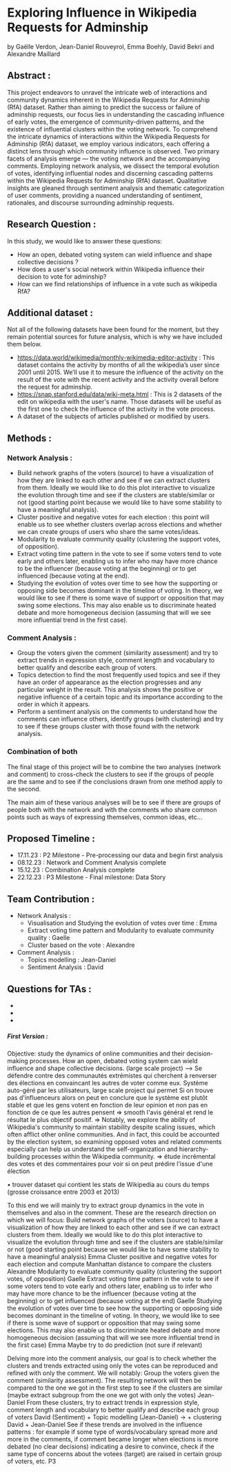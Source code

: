 # Exploring Influence in Wikipedia Requests for Adminship
by Gaëlle Verdon, Jean-Daniel Rouveyrol, Emma Boehly, David Bekri and Alexandre Maillard

## Abstract : 
This project endeavors to unravel the intricate web of interactions and community dynamics inherent in the Wikipedia Requests for Adminship (RfA) dataset. Rather than aiming to predict the success or failure of adminship requests, our focus lies in understanding the cascading influence of early votes, the emergence of community-driven patterns, and the existence of influential clusters within the voting network.
To comprehend the intricate dynamics of interactions within the Wikipedia Requests for Adminship (RfA) dataset, we employ various indicators, each offering a distinct lens through which community influence is observed. Two primary facets of analysis emerge — the voting network and the accompanying comments.
Employing network analysis, we dissect the temporal evolution of votes, identifying influential nodes and discerning cascading patterns within the Wikipedia Requests for Adminship (RfA) dataset.
Qualitative insights are gleaned through sentiment analysis and thematic categorization of user comments, providing a nuanced understanding of sentiment, rationales, and discourse surrounding adminship requests.


## Research Question :
In this study, we would like to answer these questions:
- How an open, debated voting system can wield influence and shape collective decisions ? 
- How does a user's social network within Wikipedia influence their decision to vote for adminship?
- How can we find relationships of influence in a vote such as wikipedia RfA?

## Additional dataset :
Not all of the following datasets have been found for the moment, but they remain potential sources for future analysis, which is why we have included them below. 
- https://data.world/wikimedia/monthly-wikimedia-editor-activity : This dataset contains the activity by months of all the wikipedia’s user since 2001 until 2015. We’ll use it to mesure the influence of the activity on the result of the vote with the recent activity and the activity overall before the request for adminship.
- https://snap.stanford.edu/data/wiki-meta.html : This is 2 datasets of the edit on wikipedia with the user's name. Those datasets will be useful as the first one to check the influence of the activity in the vote process. 
- A dataset of the subjects of articles published or modified by users.

## Methods : 
### Network Analysis : 
- Build network graphs of the voters (source) to have a visualization of how they are linked to each other and see if we can extract clusters from them. Ideally we would like to do this plot interactive to visualize the evolution through time and see if the clusters are stable/similar or not (good starting point because we would like to have some stability to have a meaningful analysis).
- Cluster positive and negative votes for each election : this point will enable us to see whether clusters overlap across elections and whether we can create groups of users who share the same votes/ideas.
- Modularity to evaluate community quality (clustering the support votes, of opposition).
- Extract voting time pattern in the vote to see if some voters tend to vote early and others later, enabling us to infer who may have more chance to be the influencer (because voting at the beginning) or to get influenced (because voting at the end).
- Studying the evolution of votes over time to see how the supporting or opposing side becomes dominant in the timeline of voting. In theory, we would like to see if there is some wave of support or opposition that may swing some elections. This may also enable us to discriminate heated debate and more homogeneous decision (assuming that will we see more influential trend in the first case).
  
### Comment Analysis :
- Group the voters given the comment (similarity assessment) and try to extract trends in expression style, comment length and vocabulary to better qualify and describe each group of voters.
- Topics detection to find the most frequently used topics and see if they have an order of appearance as the election progresses and any particular weight in the result. This analysis shows the positive or negative influence of a certain topic and its importance according to the order in which it appears. 
- Perform a sentiment analysis on the comments to understand how the comments can influence others, identify groups (with clustering) and try to see if these groups cluster with those found with the network analysis. 

### Combination of both
The final stage of this project will be to combine the two analyses (network and comment) to cross-check the clusters to see if the groups of people are the same and to see if the conclusions drawn from one method apply to the second. 

The main aim of these various analyses will be to see if there are groups of people both with the network and with the comments who share common points such as ways of expressing themselves, common ideas, etc...


## Proposed Timeline :
- 17.11.23 : P2 Milestone - Pre-processing our data and begin first analysis
- 08.12.23 : Network and Comment Analysis complete
- 15.12.23 : Combination Analysis complete
- 22.12.23 : P3 Milestone - Final milestone: Data Story
## Team Contribution : 
- Network Analysis :
  - Visualisation and Studying the evolution of votes over time : Emma
  - Extract voting time pattern and Modularity to evaluate community quality : Gaelle
  - Cluster based on the vote : Alexandre
- Comment Analysis :
  - Topics modelling : Jean-Daniel
  - Sentiment Analysis : David

## Questions for TAs :
-
-
-








##### First Version : 
Objective: study the dynamics of online communities and their decision-making processes. How an open, debated voting system can wield influence and shape collective decisions. (large scale project)
--> Se défendre contre des communautés extrémistes qui cherchent à renverser des élections en convaincant les autres de voter comme eux. Système auto-géré par les utilisateurs, large scale project qui permet 
Si on trouve pas d'influenceurs alors on peut en conclure que le système est plutôt stable et que les gens votent en fonction de leur opinion et non pas en fonction de ce que les autres pensent => smooth l'avis général et rend le résultat le plus objectif positif. => Notably, we explore the ability of Wikipedia's community to maintain stability despite scaling issues, which often afflict other online communities. And in fact, this could be accounted by the election system, so examining opposed votes and related comments especially can help us understand the self-organization and hierarchy-building processes within the Wikipedia community.
=> étude incrémental des votes et des commentaires pour voir si on peut prédire l'issue d'une élection

• trouver dataset qui contient les stats de Wikipedia au cours du temps (grosse croissance entre 2003 et 2013)

To this end we will mainly try to extract group dynamics in the vote in themselves and also in the comment. These are the research direction on which we will focus:
Build network graphs of the voters (source) to have a visualization of how they are linked to each other and see if we can extract clusters from them. Ideally we would like to do this plot interactive to visualize the evolution through time and see if the clusters are stable/similar or not (good starting point because we would like to have some stability to have a meaningful analysis) Emma
Cluster positive and negative votes for each election and compute Manhattan distance to compare the clusters Alexandre
Modularity to evaluate community quality (clustering the support votes, of opposition) Gaelle
Extract voting time pattern in the vote to see if some voters tend to vote early and others later, enabling us to infer who may have more chance to be the influencer (because voting at the beginning) or to get influenced (because voting at the end) Gaelle 
Studying the evolution of votes over time to see how the supporting or opposing side becomes dominant in the timeline of voting. In theory, we would like to see if there is some wave of support or opposition that may swing some elections. This may also enable us to discriminate heated debate and more homogeneous decision (assuming that will we see more influential trend in the first case)  Emma
Maybe try to do prediction (not sure if relevant)

Delving more into the comment analysis, our goal is to check whether the clusters and trends extracted using only the votes can be reproduced and refined with only the comment. We will notably:
Group the voters given the comment (similarity assessment). The resulting network will then be compared to the one we got in the first step to see if the clusters are similar (maybe extract subgroup from the one we got with only the votes) Jean-Daniel
From these clusters, try to extract trends in expression style, comment length and vocabulary to better qualify and describe each group of voters David (Sentiment) + Topic modelling (Jean-Daniel)
-> + clustering David + Jean-Daniel
See if these trends are involved in the influence patterns : for example if some type of words/vocabulary spread more and more in the comments, if comment became longer when elections is more debated (no clear decisions) indicating a desire to convince, check if the same type of concerns about the votees (target) are raised in certain group of voters, etc. P3




